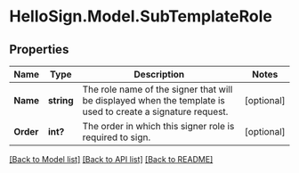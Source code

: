 # HelloSign.Model.SubTemplateRole

## Properties

Name | Type | Description | Notes
------------ | ------------- | ------------- | -------------
**Name** | **string** |  The role name of the signer that will be displayed when the template is used to create a signature request.  | [optional] 
**Order** | **int?** |  The order in which this signer role is required to sign.  | [optional] 

[[Back to Model list]](../README.md#documentation-for-models) [[Back to API list]](../README.md#documentation-for-api-endpoints) [[Back to README]](../README.md)

